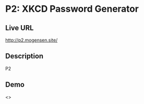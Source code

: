 # P2: XKCD Password Generator

## Live URL
<http://p2.mogensen.site/>

## Description
P2

## Demo
<>

